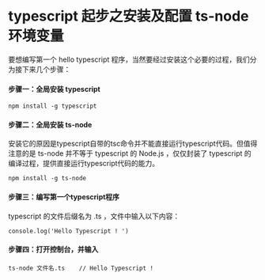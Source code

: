 # typescript 起步之安装及配置 ts-node 环境变量

要想编写第一个 hello typescript 程序，当然要经过安装这个必要的过程，我们分为接下来几个步骤：

#### 步骤一：全局安装 typescript

```
npm install -g typescript
```

#### 步骤二：全局安装 ts-node

安装它的原因是typescript自带的tsc命令并不能直接运行typescript代码。但值得注意的是 ts-node 并不等于 typescript 的 Node.js ，仅仅封装了 typescript 的编译过程，提供直接运行typescript代码的能力。

```
npm install -g ts-node
```

#### 步骤三：编写第一个typescript程序

typescript 的文件后缀名为 .ts ，文件中输入以下内容：

```
console.log('Hello Typescript ! ')
```

#### 步骤四：打开控制台，并输入

```
ts-node 文件名.ts    // Hello Typescript !
```